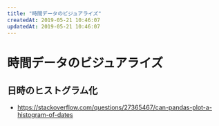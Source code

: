```yaml
---
title: "時間データのビジュアライズ"
createdAt: 2019-05-21 10:46:07
updatedAt: 2019-05-21 10:46:07
---
```


# 時間データのビジュアライズ


## 日時のヒストグラム化




- https://stackoverflow.com/questions/27365467/can-pandas-plot-a-histogram-of-dates